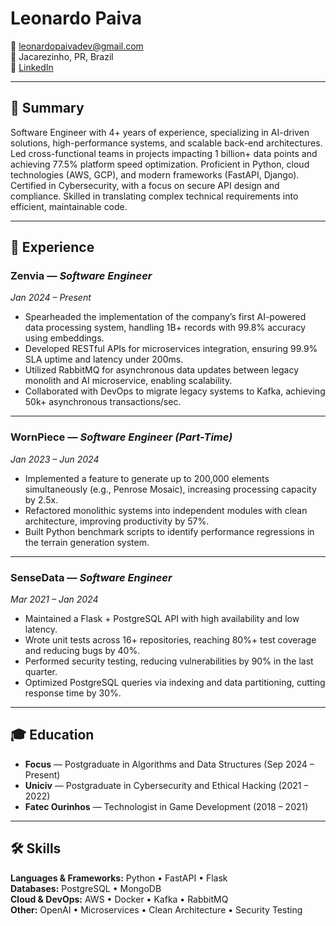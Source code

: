 # Leonardo Paiva

📧 leonardopaivadev@gmail.com  
📍 Jacarezinho, PR, Brazil  
🔗 [LinkedIn](https://www.linkedin.com/in/leonardo-paiva-dev)

---

## 🧠 Summary

Software Engineer with 4+ years of experience, specializing in AI-driven solutions, high-performance systems, and scalable back-end architectures. Led cross-functional teams in projects impacting 1 billion+ data points and achieving 77.5% platform speed optimization. Proficient in Python, cloud technologies (AWS, GCP), and modern frameworks (FastAPI, Django). Certified in Cybersecurity, with a focus on secure API design and compliance. Skilled in translating complex technical requirements into efficient, maintainable code.

---

## 💼 Experience

### **Zenvia** — *Software Engineer*  
*Jan 2024 – Present*  
- Spearheaded the implementation of the company’s first AI-powered data processing system, handling 1B+ records with 99.8% accuracy using embeddings.  
- Developed RESTful APIs for microservices integration, ensuring 99.9% SLA uptime and latency under 200ms.  
- Utilized RabbitMQ for asynchronous data updates between legacy monolith and AI microservice, enabling scalability.  
- Collaborated with DevOps to migrate legacy systems to Kafka, achieving 50k+ asynchronous transactions/sec.

---

### **WornPiece** — *Software Engineer (Part-Time)*  
*Jan 2023 – Jun 2024*  
- Implemented a feature to generate up to 200,000 elements simultaneously (e.g., Penrose Mosaic), increasing processing capacity by 2.5x.  
- Refactored monolithic systems into independent modules with clean architecture, improving productivity by 57%.  
- Built Python benchmark scripts to identify performance regressions in the terrain generation system.

---

### **SenseData** — *Software Engineer*  
*Mar 2021 – Jan 2024*  
- Maintained a Flask + PostgreSQL API with high availability and low latency.  
- Wrote unit tests across 16+ repositories, reaching 80%+ test coverage and reducing bugs by 40%.  
- Performed security testing, reducing vulnerabilities by 90% in the last quarter.  
- Optimized PostgreSQL queries via indexing and data partitioning, cutting response time by 30%.

---

## 🎓 Education

- **Focus** — Postgraduate in Algorithms and Data Structures (Sep 2024 – Present)  
- **Uniciv** — Postgraduate in Cybersecurity and Ethical Hacking (2021 – 2022)  
- **Fatec Ourinhos** — Technologist in Game Development (2018 – 2021)

---

## 🛠️ Skills

**Languages & Frameworks:** Python • FastAPI • Flask  
**Databases:** PostgreSQL • MongoDB  
**Cloud & DevOps:** AWS • Docker • Kafka • RabbitMQ  
**Other:** OpenAI • Microservices • Clean Architecture • Security Testing
